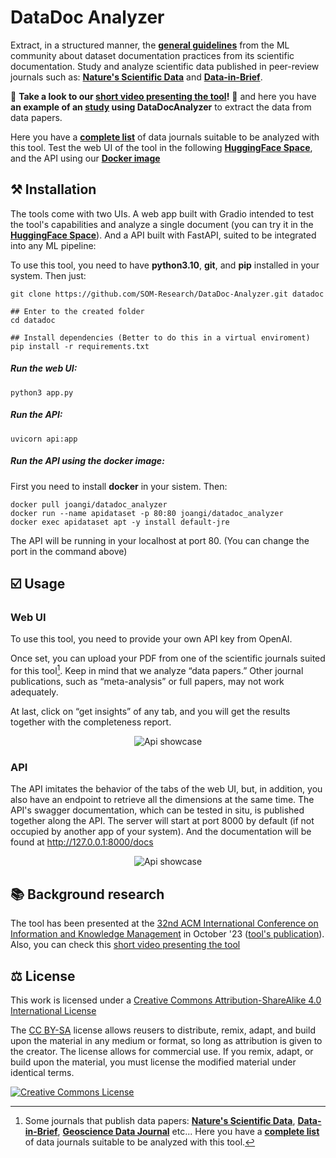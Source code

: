 # DataDoc Analyzer



Extract, in a structured manner, the **[general guidelines](https://knowingmachines.org/reading-list#dataset_documentation_practices)** from the ML community about dataset documentation practices from its scientific documentation. Study and analyze scientific data published in peer-review journals such as: **[Nature's Scientific Data](https://www.nature.com/sdata/)** and **[Data-in-Brief](https://www.data-in-brief.com)**. 

:vhs: **Take a look to our [short video presenting the tool](https://www.youtube.com/watch?v=bffVXA5D2-8)!** :vhs: and here you have **an example of an [study](https://github.com/SOM-Research/MLData_readiness) using DataDocAnalyzer** to extract the data from data papers.

Here you have a **[complete list](https://zenodo.org/record/7082126#.ZDaf-OxBz0p)** of data journals suitable to be analyzed with this tool. Test the web UI of the tool in the following **[HuggingFace Space](https://huggingface.co/spaces/JoanGiner/DataDoc_Analyzer)**, and the API using our **[Docker image](https://hub.docker.com/r/joangi/datadoc_analyzer)**


## ⚒️ Installation

The tools come with two UIs. A web app built with Gradio intended to test the tool's capabilities and analyze a single document (you can try it in the **[HuggingFace Space](https://huggingface.co/spaces/JoanGiner/DataDoc_Analyzer)**). And a API built with FastAPI, suited to be integrated into any ML pipeline:


To use this tool, you need to have **python3.10**, **git**, and **pip** installed in your system. Then just:


```
git clone https://github.com/SOM-Research/DataDoc-Analyzer.git datadoc

## Enter to the created folder
cd datadoc

## Install dependencies (Better to do this in a virtual enviroment)
pip install -r requirements.txt
```
##### Run the web UI:
```
python3 app.py
```
##### Run the API:
```
uvicorn api:app 
```
##### Run the API using the docker image:

First you need to install **docker** in your sistem. Then:

```
docker pull joangi/datadoc_analyzer
docker run --name apidataset -p 80:80 joangi/datadoc_analyzer
docker exec apidataset apt -y install default-jre 
```

The API will be running in your localhost at port 80. (You can change the port in the command above)



## ☑️ Usage

### Web UI

To use this tool, you need to provide your own API key from OpenAI. 

Once set, you can upload your PDF from one of the scientific journals suited for this tool[^1]. Keep in mind that we analyze “data papers.” Other journal publications, such as “meta-analysis” or full papers, may not work adequately.

At last, click on “get insights” of any tab, and you will get the results together with the completeness report.


[^1]: Some journals that publish data papers:
 **[Nature's Scientific Data](https://www.nature.com/sdata/)**, **[Data-in-Brief](https://www.data-in-brief.com)**, **[Geoscience Data Journal](https://rmets.onlinelibrary.wiley.com/journal/20496060)** etc... Here you have a **[complete list](https://zenodo.org/record/7082126#.ZDaf-OxBz0p)** of data journals suitable to be analyzed with this tool.

 <div align="center" style="width:100%">

![Api showcase](./assets/appshort.gif)



</div>

 ### API

 The API imitates the behavior of the tabs of the web UI, but, in addition, you also have an endpoint to retrieve all the dimensions at the same time. The API's swagger documentation, which can be tested in situ, is published together along the API. The server will start at port 8000 by default (if not occupied by another app of your system). And the documentation will be found at http://127.0.0.1:8000/docs


<div align="center" style="width:100%">

![Api showcase](./assets/apigif.gif)



</div>

## 📚 Background research

The tool has been presented at the [32nd ACM International Conference on Information and Knowledge Management](https://uobevents.eventsair.com/cikm2023/) in October '23 ([tool's publication](https://dl.acm.org/doi/10.1145/3583780.3614737)). Also, you can check this [short video presenting the tool](https://www.youtube.com/watch?v=bffVXA5D2-8)



## ⚖️ License

This work is licensed under a <a rel="license" href="http://creativecommons.org/licenses/by-sa/4.0/">Creative Commons Attribution-ShareAlike 4.0 International License</a>

The [CC BY-SA](https://creativecommons.org/licenses/by-sa/4.0/) license allows reusers to distribute, remix, adapt, and build upon the material in any medium or format, so long as attribution is given to the creator. The license allows for commercial use. If you remix, adapt, or build upon the material, you must license the modified material under identical terms.

<a rel="license" href="http://creativecommons.org/licenses/by-sa/4.0/"><img alt="Creative Commons License" style="border-width:0" src="https://i.creativecommons.org/l/by-sa/4.0/88x31.png" /></a>



